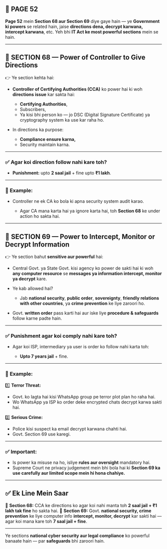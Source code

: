 ## 📄 **PAGE 52**

**Page 52** mein **Section 68 aur Section 69** diye gaye hain — ye **Government ki powers** se related hain, jaise **directions dena, decrypt karwana, intercept karwana**, etc.
Yeh bhi **IT Act ke most powerful sections** mein se hain.

---

## 🔹 **SECTION 68 — Power of Controller to Give Directions**

👉 Ye section kehta hai:

* **Controller of Certifying Authorities (CCA)** ko power hai ki woh **directions issue** kar sakta hai:

  * **Certifying Authorities**,
  * Subscribers,
  * Ya kisi bhi person ko — jo DSC (Digital Signature Certificate) ya cryptography system ka use kar raha ho.

* In directions ka purpose:

  * **Compliance ensure karna,**
  * Security maintain karna.

---

### ✅ **Agar koi direction follow nahi kare toh?**

* **Punishment:** upto **2 saal jail** + fine upto **₹1 lakh**.

---

### 🧩 **Example:**

* Controller ne ek CA ko bola ki apna security system audit karao.

  * Agar CA mana karta hai ya ignore karta hai, toh **Section 68** ke under action ho sakta hai.

---

## 🔹 **SECTION 69 — Power to Intercept, Monitor or Decrypt Information**

👉 Ye section bahut **sensitive aur powerful** hai:

* Central Govt. ya State Govt. kisi agency ko power de sakti hai ki woh **any computer resource** se **messages ya information intercept, monitor ya decrypt** kare.

* Ye kab allowed hai?

  * Jab **national security**, **public order**, **sovereignty**, **friendly relations with other countries**, ya **crime prevention** ke liye zaroori ho.

* Govt. **written order** pass karti hai aur iske liye **procedure & safeguards** follow karne padte hain.

---

### ✅ **Punishment agar koi comply nahi kare toh?**

* Agar koi ISP, intermediary ya user is order ko follow nahi karta toh:

  * **Upto 7 years jail** + fine.

---

### 🧩 **Example:**

1️⃣ **Terror Threat:**

* Govt. ko lagta hai kisi WhatsApp group pe terror plot plan ho raha hai.
* Wo WhatsApp ya ISP ko order deke encrypted chats decrypt karwa sakti hai.

2️⃣ **Serious Crime:**

* Police kisi suspect ka email decrypt karwana chahti hai.
* Govt. Section 69 use karegi.

---

### ✅ **Important:**

* Is power ka misuse na ho, isliye **rules aur oversight** mandatory hai.
* Supreme Court ne privacy judgement mein bhi bola hai ki **Section 69 ka use carefully aur limited scope mein hi hona chahiye.**

---

## ✅ **Ek Line Mein Saar**

📌 **Section 68:** CCA ke directions ko agar koi nahi manta toh **2 saal jail + ₹1 lakh tak fine** ho sakta hai.
📌 **Section 69:** Govt. **national security, crime prevention** ke liye computer info **intercept, monitor, decrypt** kar sakti hai — agar koi mana kare toh **7 saal jail + fine**.

---

Ye sections **national cyber security aur legal compliance** ko powerful banaate hain — par **safeguards** bhi zaroori hain.
